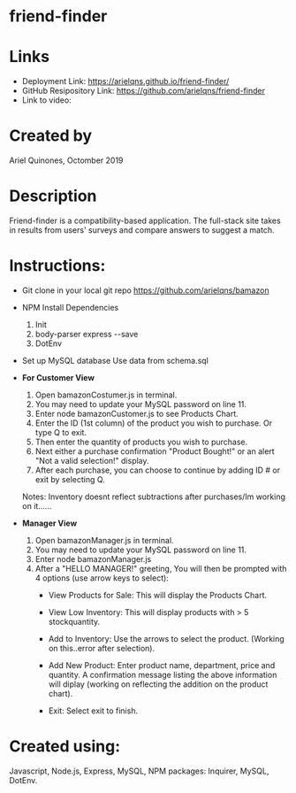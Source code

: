 # <strong>friend-finder</strong>

# Links
- Deployment Link: https://arielqns.github.io/friend-finder/
- GitHub Resipository Link: https://github.com/arielqns/friend-finder
- Link to video: 

# Created by
Ariel Quinones, Octomber 2019

# Description
Friend-finder is a compatibility-based application. The full-stack site takes in results from users' surveys and compare answers to suggest a match.


# Instructions:
- Git clone in your local git repo
https://github.com/arielqns/bamazon

- NPM Install Dependencies
    1. Init
    2. body-parser express --save 
    3. DotEnv

- Set up MySQL database
    Use data from schema.sql

- <strong>For Customer View</strong>
    1. Open bamazonCostumer.js in terminal.
    2. You may need to update your MySQL password on line 11.  
    3. Enter node bamazonCustomer.js to see Products Chart.
    4. Enter the ID (1st column) of the product you wish to purchase. Or type Q to exit.
    5. Then enter the quantity of products you wish to purchase.
    6. Next either a purchase confirmation "Product Bought!" or an alert "Not a valid selection!" display.
    7. After each purchase, you can choose to continue by adding ID # or exit by selecting Q.
    
    Notes: Inventory doesnt reflect subtractions after purchases/Im working on it......

- <strong>Manager View</strong>
    1. Open bamazonManager.js in terminal.
    2. You may need to update your MySQL password on line 11. 
    3. Enter node bamazonManager.js
    4. After a "HELLO MANAGER!" greeting, You will then be prompted with 4 options (use arrow keys to select):
        - View Products for Sale:
        This will display the Products Chart.

        - View Low Inventory:
        This will display products with > 5 stockquantity. 

        - Add to Inventory:
        Use the arrows to select the product. (Working on this..error after selection).

        - Add New Product:
        Enter product name, department, price and quantity. A confirmation message listing the above information will diplay (working on reflecting the addition on the product chart).

        - Exit:
        Select exit to finish.



# Created using: 
Javascript, Node.js, Express, MySQL, NPM packages: Inquirer, MySQL, DotEnv. 